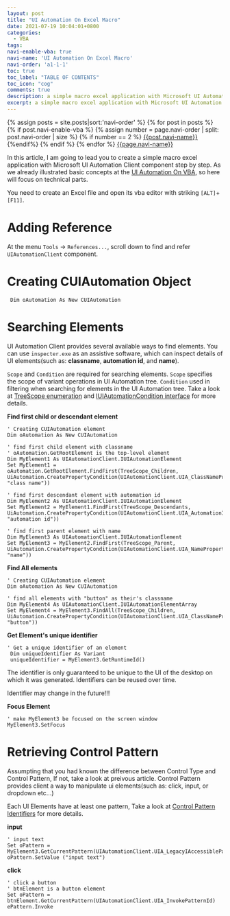 ```yaml
---
layout: post
title: "UI Automation On Excel Macro"
date: 2021-07-19 10:04:01+0800
categories:
  - VBA
tags:
navi-enable-vba: true
navi-name: 'UI Automation On Excel Macro'
navi-order: 'a1-1-1'
toc: true
toc_label: "TABLE OF CONTENTS"
toc_icon: "cog"
comments: true
description: a simple macro excel application with Microsoft UI Automation Client component.
excerpt: a simple macro excel application with Microsoft UI Automation Client component.
---
```

<!--navigation bar-->
<div class='navi-link-container'>
  {% assign posts = site.posts|sort:'navi-order' %}
  {% for post in posts %}
    {% if post.navi-enable-vba %}
        {% assign number = page.navi-order | split: post.navi-order | size %}
        {% if number == 2 %}
            <a href="{{ site.baseurl }}{{ post.url }}" class='navi-link'>{{post.navi-name}}</a>
        {%endif%}
    {% endif %}
  {% endfor %}
<a class='navi-link' href="">{{page.navi-name}}</a>
</div>
<!--navigation bar-->

In this article, I am going to lead you to create a simple macro excel application with Microsoft UI Automation Client component step by step. As we already illustrated basic concepts at the [UI Automation On VBA][4], so here will focus on technical parts.

You need to create an Excel file and open its vba editor with striking `[ALT]`+`[F11]`. 

# Adding Reference

At the menu `Tools` -> `References...`, scroll down to find and refer `UIAutomationClient` component. 

# Creating CUIAutomation Object
```VBA
 Dim oAutomation As New CUIAutomation
```

# Searching Elements
UI Automation Client provides several available ways to find elements. You can use `inspecter.exe` as an assistive software, which can inspect details of UI elements(such as: **classname**, **automation id**, and **name**). 

`Scope` and `Condition` are required for searching elements. `Scope` specifies the scope of variant operations in UI Automation tree. `Condition` used in filtering when searching for elements in the UI Automation tree. Take a look at [TreeScope enumeration][1] and [IUIAutomationCondition interface][2] for more details.

**Find first child or descendant element**

```vba
' Creating CUIAutomation element
Dim oAutomation As New CUIAutomation

' find first child element with classname
' oAutomation.GetRootElement is the top-level element
Dim MyElement1 As UIAutomationClient.IUIAutomationElement
Set MyElement1 = oAutomation.GetRootElement.FindFirst(TreeScope_Children, UiAutomation.CreatePropertyCondition(UIAutomationClient.UIA_ClassNamePropertyId, "class name"))

' find first descendant element with automation id
Dim MyElement2 As UIAutomationClient.IUIAutomationElement
Set MyElement2 = MyElement1.FindFirst(TreeScope_Descendants, UiAutomation.CreatePropertyCondition(UIAutomationClient.UIA_AutomationIdPropertyId, "automation id"))

' find first parent element with name
Dim MyElement3 As UIAutomationClient.IUIAutomationElement
Set MyElement3 = MyElement2.FindFirst(TreeScope_Parent, UiAutomation.CreatePropertyCondition(UIAutomationClient.UIA_NamePropertyId, "name"))
``` 

**Find All elements**

```vba
' Creating CUIAutomation element
Dim oAutomation As New CUIAutomation

' find all elements with "button" as their's classname
Dim MyElement4 As UIAutomationClient.IUIAutomationElementArray
Set MyElement4 = MyElement3.FindAll(TreeScope_Children, UiAutomation.CreatePropertyCondition(UIAutomationClient.UIA_ClassNamePropertyId, "button"))
```

**Get Element's unique identifier**

```vba
' Get a unique identifier of an element
 Dim uniqueIdentifier As Variant
 uniqueIdentifier = MyElement3.GetRuntimeId()
```
The identifier is only guaranteed to be unique to the UI of the desktop on which it was generated. Identifiers can be reused over time.

Identifier may change in the future!!!

**Focus Element**

```vba
' make MyElement3 be focused on the screen window
MyElement3.SetFocus
```

# Retrieving Control Pattern

Assumpting that you had known the difference between Control Type and Control Pattern, If not, take a look at preivous article. Control Pattern provides client a way to manipulate ui elements(such as: click, input, or dropdown etc...)

Each UI Elements have at least one pattern, Take a look at [Control Pattern Identifiers][3] for more details.

**input**

```vba
' input text
Set oPattern = MyElement3.GetCurrentPattern(UIAutomationClient.UIA_LegacyIAccessiblePatternId)
oPattern.SetValue ("input text")
```

**click**
``` vba
' click a button
' btnElement is a button element
Set oPattern = btnElement.GetCurrentPattern(UIAutomationClient.UIA_InvokePatternId)
ePattern.Invoke
```

[1]: https://docs.microsoft.com/en-us/windows/win32/api/uiautomationclient/ne-uiautomationclient-treescope
[2]: https://docs.microsoft.com/en-us/windows/win32/api/uiautomationclient/nn-uiautomationclient-iuiautomationcondition
[3]: https://docs.microsoft.com/en-us/windows/win32/winauto/uiauto-controlpattern-ids
[4]: ../../../../vba/2021/07/18/ui-automation-on-vba/
